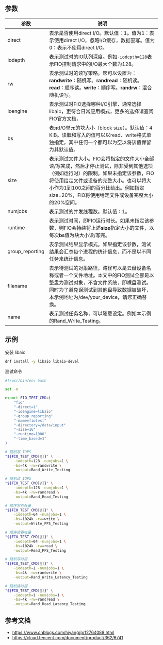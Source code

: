 ## 参数

| **参数**        | **说明**                                                     |
| --------------- | ------------------------------------------------------------ |
| direct          | 表示是否使用direct I/O。默认值：1。值为1：表示使用direct I/O，忽略I/O缓存，数据直写。值为0：表示不使用direct I/O。 |
| iodepth         | 表示测试时的IO队列深度。例如`-iodepth=128`表示FIO控制请求中的I/O最大个数为128。 |
| rw              | 表示测试时的读写策略。您可以设置为：**randwrite**：随机写。**randread**：随机读。**read**：顺序读。**write**：顺序写。**randrw**：混合随机读写。 |
| ioengine        | 表示测试时FIO选择哪种I/O引擎，通常选择libaio，更符合日常应用模式，更多的选择请查阅FIO官方文档。 |
| bs              | 表示I/O单元的块大小（block size）。默认值：4 KiB。读取和写入的值可以以read、write格式单独指定，其中任何一个都可以为空以将该值保留为其默认值。 |
| size            | 表示测试文件大小。FIO会将指定的文件大小全部读/写完成，然后才停止测试，除非受到其他选项（例如运行时）的限制。如果未指定该参数，FIO将使用给定文件或设备的完整大小。也可以将大小作为1到100之间的百分比给出。例如指定size=20%，FIO将使用给定文件或设备完整大小的20%空间。 |
| numjobs         | 表示测试的并发线程数。默认值：1。                            |
| runtime         | 表示测试时间，即FIO运行时长。如果未指定该参数，则FIO会持续将上述**size**指定大小的文件，以每次**bs**值为块大小读/写完。 |
| group_reporting | 表示测试结果显示模式。如果指定该参数，测试结果会汇总每个进程的统计信息，而不是以不同任务来统计信息。 |
| filename        | 表示待测试的对象路径，路径可以是云盘设备名称或者一个文件地址。本文中的FIO测试全部是以整盘为测试对象，不含文件系统，即裸盘测试。同时为了避免误测试到其他盘导致数据被破坏，本示例地址为/dev/your_device，请您正确替换。 |
| name            | 表示测试任务名称，可以随意设定。例如本示例的Rand_Write_Testing。 |

## 示例

安装 libaio

```bash
dnf install -y libaio libaio-devel
```

测试命令

```bash
#!/usr/bin/env bash

set -e

export FIO_TEST_CMD=(
    "fio"
    "-direct=1"
    "-ioengine=libaio"
    "-group_reporting"
    "-name=fiotest"
    "-directory=/data/input"
    "-size=1G"
    "-runtime=1000"
    "-time_based=1"
)

# 随机写 IOPS
"${FIO_TEST_CMD[@]}" \
    -iodepth=128 -numjobs=1 \
    -bs=4k -rw=randwrite \
    -output=Rand_Write_Testing

# 随机读 IOPS
"${FIO_TEST_CMD[@]}" \
    -iodepth=128 -numjobs=1 \
    -bs=4k -rw=randread \
    -output=Rand_Read_Testing

# 顺序写吞吐量
"${FIO_TEST_CMD[@]}" \
    -iodepth=64 -numjobs=1 \
    -bs=1024k -rw=write \
    -output=Write_PPS_Testing

# 顺序读吞吐量
"${FIO_TEST_CMD[@]}" \
    -iodepth=64 -numjobs=1 \
    -bs=1024k -rw=read \
    -output=Read_PPS_Testing

# 随机写时延
"${FIO_TEST_CMD[@]}" \
    -iodepth=1 -numjobs=1 \
    -bs=4k -rw=randwrite \
    -output=Rand_Write_Latency_Testing

# 随机读时延
"${FIO_TEST_CMD[@]}" \
    -iodepth=1 -numjobs=1 \
    -bs=4k -rw=randread \
    -output=Rand_Read_Latency_Testing

```

## 参考文档

- <https://www.cnblogs.com/hiyang/p/12764088.html>
- <https://cloud.tencent.com/document/product/362/6741>